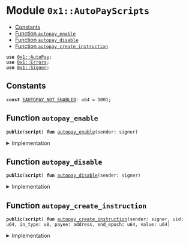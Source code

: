 
<a name="0x1_AutoPayScripts"></a>

# Module `0x1::AutoPayScripts`



-  [Constants](#@Constants_0)
-  [Function `autopay_enable`](#0x1_AutoPayScripts_autopay_enable)
-  [Function `autopay_disable`](#0x1_AutoPayScripts_autopay_disable)
-  [Function `autopay_create_instruction`](#0x1_AutoPayScripts_autopay_create_instruction)


<pre><code><b>use</b> <a href="AutoPay.md#0x1_AutoPay">0x1::AutoPay</a>;
<b>use</b> <a href="../../../../../../move-stdlib/docs/Errors.md#0x1_Errors">0x1::Errors</a>;
<b>use</b> <a href="../../../../../../move-stdlib/docs/Signer.md#0x1_Signer">0x1::Signer</a>;
</code></pre>



<a name="@Constants_0"></a>

## Constants


<a name="0x1_AutoPayScripts_EAUTOPAY_NOT_ENABLED"></a>



<pre><code><b>const</b> <a href="ol_autopay.md#0x1_AutoPayScripts_EAUTOPAY_NOT_ENABLED">EAUTOPAY_NOT_ENABLED</a>: u64 = 1001;
</code></pre>



<a name="0x1_AutoPayScripts_autopay_enable"></a>

## Function `autopay_enable`



<pre><code><b>public</b>(<b>script</b>) <b>fun</b> <a href="ol_autopay.md#0x1_AutoPayScripts_autopay_enable">autopay_enable</a>(sender: signer)
</code></pre>



<details>
<summary>Implementation</summary>


<pre><code><b>public</b>(<b>script</b>) <b>fun</b> <a href="ol_autopay.md#0x1_AutoPayScripts_autopay_enable">autopay_enable</a>(sender: signer) {
    <b>let</b> account = <a href="../../../../../../move-stdlib/docs/Signer.md#0x1_Signer_address_of">Signer::address_of</a>(&sender);

    <b>if</b> (!<a href="AutoPay.md#0x1_AutoPay_is_enabled">AutoPay::is_enabled</a>(account)) {
        <a href="AutoPay.md#0x1_AutoPay_enable_autopay">AutoPay::enable_autopay</a>(&sender);
    };
    <b>assert</b>(<a href="AutoPay.md#0x1_AutoPay_is_enabled">AutoPay::is_enabled</a>(account), 0);
}
</code></pre>



</details>

<a name="0x1_AutoPayScripts_autopay_disable"></a>

## Function `autopay_disable`



<pre><code><b>public</b>(<b>script</b>) <b>fun</b> <a href="ol_autopay.md#0x1_AutoPayScripts_autopay_disable">autopay_disable</a>(sender: signer)
</code></pre>



<details>
<summary>Implementation</summary>


<pre><code><b>public</b>(<b>script</b>) <b>fun</b> <a href="ol_autopay.md#0x1_AutoPayScripts_autopay_disable">autopay_disable</a>(sender: signer) {
    <b>let</b> account = <a href="../../../../../../move-stdlib/docs/Signer.md#0x1_Signer_address_of">Signer::address_of</a>(&sender);

    <b>if</b> (<a href="AutoPay.md#0x1_AutoPay_is_enabled">AutoPay::is_enabled</a>(account)) {
        <a href="AutoPay.md#0x1_AutoPay_disable_autopay">AutoPay::disable_autopay</a>(&sender);
    };
    <b>assert</b>(!<a href="AutoPay.md#0x1_AutoPay_is_enabled">AutoPay::is_enabled</a>(account), 010001);
}
</code></pre>



</details>

<a name="0x1_AutoPayScripts_autopay_create_instruction"></a>

## Function `autopay_create_instruction`



<pre><code><b>public</b>(<b>script</b>) <b>fun</b> <a href="ol_autopay.md#0x1_AutoPayScripts_autopay_create_instruction">autopay_create_instruction</a>(sender: signer, uid: u64, in_type: u8, payee: address, end_epoch: u64, value: u64)
</code></pre>



<details>
<summary>Implementation</summary>


<pre><code><b>public</b>(<b>script</b>) <b>fun</b> <a href="ol_autopay.md#0x1_AutoPayScripts_autopay_create_instruction">autopay_create_instruction</a>(
    sender: signer,
    uid: u64,
    in_type: u8,
    payee: address,
    end_epoch: u64,
    value: u64,
) {
    <b>let</b> account = <a href="../../../../../../move-stdlib/docs/Signer.md#0x1_Signer_address_of">Signer::address_of</a>(&sender);
    <b>if</b> (!<a href="AutoPay.md#0x1_AutoPay_is_enabled">AutoPay::is_enabled</a>(account)) {
        <a href="AutoPay.md#0x1_AutoPay_enable_autopay">AutoPay::enable_autopay</a>(&sender);
        <b>assert</b>(
            <a href="AutoPay.md#0x1_AutoPay_is_enabled">AutoPay::is_enabled</a>(account),
            <a href="../../../../../../move-stdlib/docs/Errors.md#0x1_Errors_invalid_state">Errors::invalid_state</a>(<a href="ol_autopay.md#0x1_AutoPayScripts_EAUTOPAY_NOT_ENABLED">EAUTOPAY_NOT_ENABLED</a>)
        );
    };

    <a href="AutoPay.md#0x1_AutoPay_create_instruction">AutoPay::create_instruction</a>(
        &sender,
        uid,
        in_type,
        payee,
        end_epoch,
        value,
    );
}
</code></pre>



</details>


[//]: # ("File containing references which can be used from documentation")
[ACCESS_CONTROL]: https://github.com/diem/dip/blob/main/dips/dip-2.md
[ROLE]: https://github.com/diem/dip/blob/main/dips/dip-2.md#roles
[PERMISSION]: https://github.com/diem/dip/blob/main/dips/dip-2.md#permissions

